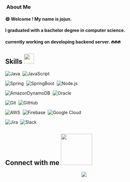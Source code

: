 ### &nbsp;About Me
#### 😄 Welcome ! My name is jojun.
#### I graduated with a bachelor degree in computer science.
#### currently working on developing backend server. 🔥🔥🔥


<h2> Skills <img src = "https://media2.giphy.com/media/QssGEmpkyEOhBCb7e1/giphy.gif?cid=ecf05e47a0n3gi1bfqntqmob8g9aid1oyj2wr3ds3mg700bl&rid=giphy.gif" width = 32px> </h2>

![Java](https://img.shields.io/badge/-Java-05122A?style=flat&logo=Java&logoColor=FFA518)&nbsp;
![JavaScript](https://img.shields.io/badge/-JavaScript-05122A?style=flat&logo=javascript)&nbsp;

![Spring](https://img.shields.io/badge/spring-05122A.svg?style=flat&logo=spring&logoColor=white)&nbsp;
![SpringBoot](https://img.shields.io/badge/spring%20boot-05122A.svg?style=flat&logo=springboot&logoColor=white)&nbsp;
![Node.js](https://img.shields.io/badge/-Node.js-05122A?style=flat&logo=node.js)&nbsp;

![AmazonDynamoDB](https://img.shields.io/badge/Amazon%20DynamoDB-05122A?style=flat&logo=Amazon%20DynamoDB&logoColor=white)&nbsp;
![Oracle](https://img.shields.io/badge/Oracle-05122A?style=flat&logo=oracle&logoColor=white)&nbsp;

![Git](https://img.shields.io/badge/-Git-05122A?style=flat&logo=git)&nbsp;
![GitHub](https://img.shields.io/badge/-GitHub-05122A?style=flat&logo=github)&nbsp;

![AWS](https://img.shields.io/badge/AWS-05122A.svg?style=flat&logo=amazon-aws&logoColor=white)&nbsp;
![Firebase](https://img.shields.io/badge/firebase-05122A.svg?style=flat&logo=firebase)&nbsp;
![Google Cloud](https://img.shields.io/badge/GoogleCloud-05122A.svg?style=flat&logo=google-cloud&logoColor=white)&nbsp;

![Jira](https://img.shields.io/badge/jira-05122A.svg?style=flat&logo=jira&logoColor=white)&nbsp;
![Slack](https://img.shields.io/badge/Slack-05122A?style=flat&logo=slack&logoColor=white)&nbsp;

<h2> Connect with me <img src='https://raw.githubusercontent.com/ShahriarShafin/ShahriarShafin/main/Assets/handshake.gif' width="100px"> </h2>
<p align="center">
<a href="mailto:jojun9475@gmail.com"><img src="https://img.shields.io/badge/-To_Gmail-D14836?style=flat&logo=Gmail&logoColor=white"/></a>
</p>

<!-- 깃헙 관련 정보들이 비공개 레포는 가져오지 못해 나에게는 큰 의미를 가지지 못함.
<h2> Additional Info </h2>
<details>
<summary>⚡ My GitHub Stats</summary>
<p align="center"> <img src="https://github-readme-stats.vercel.app/api?username=jojun94&show_icons=true&theme=gotham&hide=stars,issues" alt="jojun94" />
</details>
-->

  
<!--
<details>
<summary>🔥 Top Langs</summary>
<p align="center"> <img src="https://github-readme-stats.vercel.app/api/top-langs/?username=jojun94&layout=compact&theme=gotham" alt="jojun94" />
</details>
-->


<!--
**jojun94/jojun94** is a ✨ _special_ ✨ repository because its `README.md` (this file) appears on your GitHub profile.

Here are some ideas to get you started:

- 🔭 I’m currently working on ...
- 🌱 I’m currently learning ...
- 👯 I’m looking to collaborate on ...
- 🤔 I’m looking for help with ...
- 💬 Ask me about ...
- 📫 How to reach me: ...
- 😄 Pronouns: ...
- ⚡ Fun fact: ...
-->
